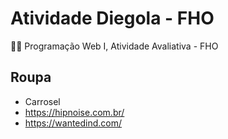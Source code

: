 # Atividade Diegola - FHO
👨‍💻 Programação Web I, Atividade Avaliativa - FHO

## Roupa

- Carrosel
- https://hipnoise.com.br/
- https://wantedind.com/
